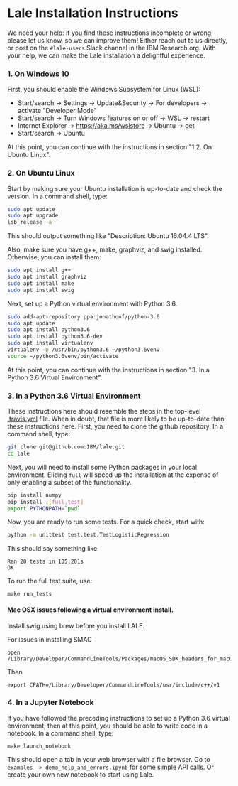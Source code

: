 # Lale Installation Instructions

We need your help: if you find these instructions incomplete or wrong,
please let us know, so we can improve them! Either reach out to us
directly, or post on the `#lale-users` Slack channel in the IBM
Research org. With your help, we can make the Lale installation
a delightful experience.

### 1. On Windows 10

First, you should enable the Windows Subsystem for Linux (WSL):

- Start/search -> Settings -> Update&Security -> For developers -> activate "Developer Mode"
- Start/search -> Turn Windows features on or off -> WSL -> restart
- Internet Explorer -> https://aka.ms/wslstore -> Ubuntu -> get
- Start/search -> Ubuntu

At this point, you can continue with the instructions in section
"1.2. On Ubuntu Linux".

### 2. On Ubuntu Linux

Start by making sure your Ubuntu installation is up-to-date and check
the version. In a command shell, type:

```bash
sudo apt update
sudo apt upgrade
lsb_release -a
```

This should output something like "Description: Ubuntu 16.04.4 LTS".

Also, make sure you have g++, make, graphviz, and swig installed. Otherwise, you can install them:
```bash
sudo apt install g++
sudo apt install graphviz
sudo apt install make
sudo apt install swig
```

Next, set up a Python virtual environment with Python 3.6.

```bash
sudo add-apt-repository ppa:jonathonf/python-3.6
sudo apt update
sudo apt install python3.6
sudo apt install python3.6-dev
sudo apt install virtualenv
virtualenv -p /usr/bin/python3.6 ~/python3.6venv
source ~/python3.6venv/bin/activate
```

At this point, you can continue with the instructions in section
"3. In a Python 3.6 Virtual Environment".

### 3. In a Python 3.6 Virtual Environment

These instructions here should resemble the steps in the top-level
[.travis.yml](../master/.travis.yml) file. When in doubt, that file is
more likely to be up-to-date than these instructions here. First, you
need to clone the github repository. In a command shell, type:

```bash
git clone git@github.com:IBM/lale.git
cd lale
```

Next, you will need to install some Python packages in your local
environment. Eliding `full` will speed up the installation at the
expense of only enabling a subset of the functionality.

```bash
pip install numpy
pip install .[full,test]
export PYTHONPATH=`pwd`
```

Now, you are ready to run some tests. For a quick check, start with:

```bash
python -m unittest test.test.TestLogisticRegression
```

This should say something like

```
Ran 20 tests in 105.201s
OK
```

To run the full test suite, use:

```
make run_tests
```

#### Mac OSX issues following a virtual environment install.
Install swig using brew before you install LALE.

For issues in installing SMAC
```
open /Library/Developer/CommandLineTools/Packages/macOS_SDK_headers_for_macOS_10.14.pkg
```
Then
```
export CPATH=/Library/Developer/CommandLineTools/usr/include/c++/v1
```

### 4. In a Jupyter Notebook

If you have followed the preceding instructions to set up a Python 3.6
virtual environment, then at this point, you should be able to write
code in a notebook. In a command shell, type:

```
make launch_notebook
```

This should open a tab in your web browser with a file browser. Go to
`examples -> demo_help_and_errors.ipynb` for some simple API calls.
Or create your own new notebook to start using Lale.
